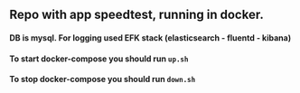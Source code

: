 ## Repo with app speedtest, running in docker. 
#### DB is mysql. For logging used EFK stack (elasticsearch - fluentd - kibana)
#### To start docker-compose you should run ```up.sh```
#### To stop docker-compose you should run ```down.sh```
